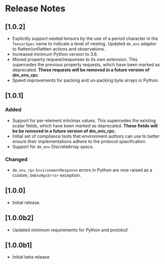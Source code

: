 # Release Notes

## [1.0.2]

*   Explicitly support nested tensors by the use of a period character in the
    `TensorSpec` name to indicate a level of nesting. Updated `dm_env` adaptor
    to flatten/unflattten actions and observations.
*   Increased minimum Python version to 3.6.
*   Moved property request/responses to its own extension. This supercedes the
    previous property requests, which have been marked as deprecated. **These
    requests will be removed in a future version of dm_env_rpc**.
*   Speed improvements for packing and un-packing byte arrays in Python.

## [1.0.1]

### Added

*   Support for per-element min/max values. This supercedes the existing scalar
    fields, which have been marked as deprecated. **These fields will be be
    removed in a future version of dm_env_rpc.**
*   Initial set of compliance tests that environment authors can use to better
    ensure their implementations adhere to the protocol specification.
*   Support for `dm_env` DiscreteArray specs.

### Changed

*   `dm_env_rpc` `EnvironmentResponse` errors in Python are now raised as a
    custom, `DmEnvRpcError` exception.

## [1.0.0]

*   Initial release.

## [1.0.0b2]

*   Updated minimum requirements for Python and protobuf.

## [1.0.0b1]

*   Initial beta release
